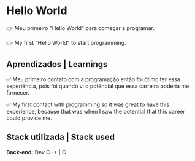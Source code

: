 # Hello World

👉 Meu primeiro "Hello World" para começar a programar.

👉 My first "Hello World" to start programming.

## Aprendizados | Learnings

✅ Meu primeiro contato com a programação então foi ótimo 
ter essa experiência, pois foi quando vi o potêncial
que essa carreira poderia me fornecer. 

✅ My first contact with programming so it was great
to have this experience, because that was when I saw the potential
that this career could provide me.

## Stack utilizada | Stack used

**Back-end:** Dev C++ | C

